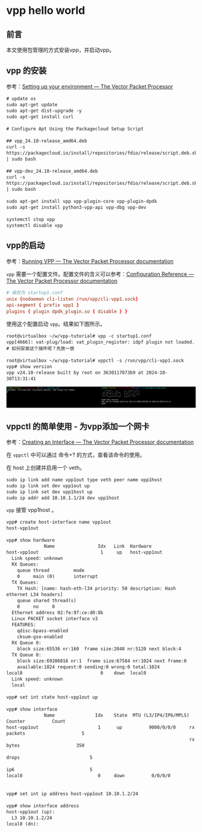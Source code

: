 
# vpp hello world

## 前言

本文使用包管理的方式安装vpp，并启动vpp。

## vpp 的安装

参考：[Setting up your environment — The Vector Packet Processor](https://s3-docs.fd.io/vpp/25.02/gettingstarted/progressivevpp/settingupenvironment.html)

```shell
# update os
sudo apt-get update
sudo apt-get dist-upgrade -y
sudo apt-get install curl

# Configure Apt Using the Packagecloud Setup Script

## vpp_24.10-release_amd64.deb
curl -s https://packagecloud.io/install/repositories/fdio/release/script.deb.sh | sudo bash

## vpp-dev_24.10-release_amd64.deb
curl -s https://packagecloud.io/install/repositories/fdio/release/script.deb.sh | sudo bash

sudo apt-get install vpp vpp-plugin-core vpp-plugin-dpdk
sudo apt-get install python3-vpp-api vpp-dbg vpp-dev

systemctl stop vpp
systemctl disable vpp
```

## vpp的启动

参考：[Running VPP — The Vector Packet Processor documentation](https://s3-docs.fd.io/vpp/25.02/gettingstarted/progressivevpp/runningvpp.html)

`vpp` 需要一个配置文件。配置文件的含义可以参考：[Configuration Reference — The Vector Packet Processor documentation](https://s3-docs.fd.io/vpp/25.02/configuration/reference.html#)

```conf
# 保存为 startup1.conf
unix {nodaemon cli-listen /run/vpp/cli-vpp1.sock}
api-segment { prefix vpp1 }
plugins { plugin dpdk_plugin.so { disable } }
```

使用这个配置启动 `vpp`。结果如下图所示。

```shell
root@virtualbox ~/w/vpp-tutorial# vpp -c startup1.conf
vpp[4666]: vat-plug/load: vat_plugin_register: idpf plugin not loaded. # 如何安装这个插件呢？先放一放

root@virtualbox ~/w/vpp-tutorial# vppctl -s /run/vpp/cli-vpp1.sock
vpp# show version
vpp v24.10-release built by root on 3630117073b9 at 2024-10-30T13:31:41
```

![vpp-start](vpp-start.png)

## vppctl 的简单使用 - 为vpp添加一个网卡

参考：[Creating an Interface — The Vector Packet Processor documentation](https://s3-docs.fd.io/vpp/25.02/gettingstarted/progressivevpp/interface.html)

在 `vppctl` 中可以通过 命令+? 的方式，查看该命令的使用。

在 host 上创建并启用一个 veth。

```shell
sudo ip link add name vpp1out type veth peer name vpp1host
sudo ip link set dev vpp1out up
sudo ip link set dev vpp1host up
sudo ip addr add 10.10.1.1/24 dev vpp1host
```

`vpp` 接管 vpp1host 。

```shell
vpp# create host-interface name vpp1out
host-vpp1out

vpp# show hardware
              Name                Idx   Link  Hardware
host-vpp1out                       1     up   host-vpp1out
  Link speed: unknown
  RX Queues:
    queue thread         mode      
    0     main (0)       interrupt 
  TX Queues:
    TX Hash: [name: hash-eth-l34 priority: 50 description: Hash ethernet L34 headers]
    queue shared thread(s)      
    0     no     0
  Ethernet address 02:fe:97:ce:d0:8b
  Linux PACKET socket interface v3
  FEATURES:
    qdisc-bpass-enabled
    cksum-gso-enabled
  RX Queue 0:
    block size:65536 nr:160  frame size:2048 nr:5120 next block:4
  TX Queue 0:
    block size:69206016 nr:1  frame size:67584 nr:1024 next frame:0
    available:1024 request:0 sending:0 wrong:0 total:1024
local0                             0    down  local0
  Link speed: unknown
  local

vpp# set int state host-vpp1out up

vpp# show interface
              Name               Idx    State  MTU (L3/IP4/IP6/MPLS)     Counter          Count     
host-vpp1out                      1      up          9000/0/0/0     rx packets                     5
                                                                    rx bytes                     350
                                                                    drops                          5
                                                                    ip6                            5
local0                            0     down          0/0/0/0       


vpp# set int ip address host-vpp1out 10.10.1.2/24

vpp# show interface address
host-vpp1out (up):
  L3 10.10.1.2/24
local0 (dn):

```